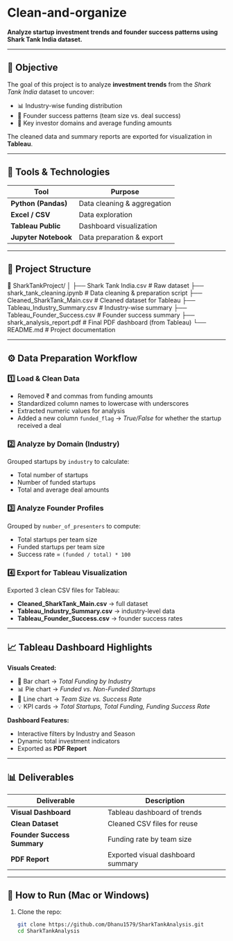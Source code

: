 # Clean-and-organize
**Analyze startup investment trends and founder success patterns using Shark Tank India dataset.**

---

## 🎯 Objective
The goal of this project is to analyze **investment trends** from the *Shark Tank India* dataset to uncover:
- 📊 Industry-wise funding distribution  
- 👥 Founder success patterns (team size vs. deal success)  
- 💸 Key investor domains and average funding amounts  

The cleaned data and summary reports are exported for visualization in **Tableau**.

---

## 🧰 Tools & Technologies
| Tool | Purpose |
|------|----------|
| **Python (Pandas)** | Data cleaning & aggregation |
| **Excel / CSV** | Data exploration |
| **Tableau Public** | Dashboard visualization |
| **Jupyter Notebook** | Data preparation & export |

---

## 📂 Project Structure
📁 SharkTankProject/
│
├── Shark Tank India.csv # Raw dataset
├── shark_tank_cleaning.ipynb # Data cleaning & preparation script
├── Cleaned_SharkTank_Main.csv # Cleaned dataset for Tableau
├── Tableau_Industry_Summary.csv # Industry-wise summary
├── Tableau_Founder_Success.csv # Founder success summary
├── shark_analysis_report.pdf # Final PDF dashboard (from Tableau)
└── README.md # Project documentation

---

## ⚙️ Data Preparation Workflow

### **1️⃣ Load & Clean Data**
- Removed ₹ and commas from funding amounts  
- Standardized column names to lowercase with underscores  
- Extracted numeric values for analysis  
- Added a new column `funded_flag` → *True/False* for whether the startup received a deal  

### **2️⃣ Analyze by Domain (Industry)**
Grouped startups by `industry` to calculate:
- Total number of startups  
- Number of funded startups  
- Total and average deal amounts  

### **3️⃣ Analyze Founder Profiles**
Grouped by `number_of_presenters` to compute:
- Total startups per team size  
- Funded startups per team size  
- Success rate = `(funded / total) * 100`

### **4️⃣ Export for Tableau Visualization**
Exported 3 clean CSV files for Tableau:
- **Cleaned_SharkTank_Main.csv** → full dataset  
- **Tableau_Industry_Summary.csv** → industry-level data  
- **Tableau_Founder_Success.csv** → founder success rates  

---

## 📈 Tableau Dashboard Highlights
**Visuals Created:**
- 🧩 Bar chart → *Total Funding by Industry*  
- 📊 Pie chart → *Funded vs. Non-Funded Startups*  
- 👥 Line chart → *Team Size vs. Success Rate*  
- 💡 KPI cards → *Total Startups, Total Funding, Funding Success Rate*  

**Dashboard Features:**
- Interactive filters by Industry and Season  
- Dynamic total investment indicators  
- Exported as **PDF Report**

---

## 📊 Deliverables
| Deliverable | Description |
|--------------|-------------|
| **Visual Dashboard** | Tableau dashboard of trends |
| **Clean Dataset** | Cleaned CSV files for reuse |
| **Founder Success Summary** | Funding rate by team size |
| **PDF Report** | Exported visual dashboard summary |

---

## 🧾 How to Run (Mac or Windows)
1. Clone the repo:
   ```bash
   git clone https://github.com/Dhanu1579/SharkTankAnalysis.git
   cd SharkTankAnalysis
